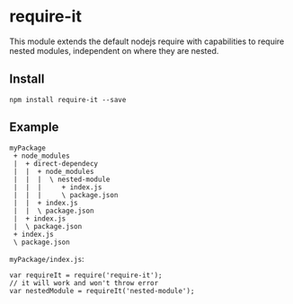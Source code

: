 # require-it
This module extends the default nodejs require with capabilities to require nested modules, independent on where they are nested.

## Install

    npm install require-it --save

## Example

    myPackage
     + node_modules
     |  + direct-dependecy
     |  |  + node_modules
     |  |  |  \ nested-module
     |  |  |     + index.js
     |  |  |     \ package.json
     |  |  + index.js
     |  |  \ package.json
     |  + index.js
     |  \ package.json
     + index.js
     \ package.json

`myPackage/index.js`:

    var requireIt = require('require-it');
    // it will work and won't throw error
    var nestedModule = requireIt('nested-module');
